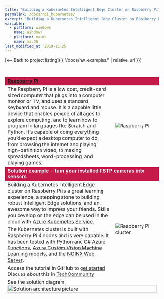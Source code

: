```yaml
---
title: "Building a Kubernetes Intelligent Edge Cluster on Raspberry Pi"
permalink: /docs/rpi_kubernetes/
excerpt: "Building a Kubernetes Intelligent Edge Cluster on Raspberry Pi"
variable:
  - platform: windows
    name: Windows
  - platform: macos
    name: macOS
last_modified_at: 2019-11-25
---
```

[<-- Back to project listing]({{ '/docs/hw_examples/' | relative_url }})

<html>
<br>
<table><tr bgcolor="#c51a4a"><td colspan="2"><font color="white"><b>
<a href="https://www.raspberrypi.org/" target="_blank">Raspberry Pi</a></b></font>
<tr><td>
The Raspberry Pi is a low cost, credit-card sized computer that plugs into a computer monitor or TV, and uses a standard keyboard and mouse. It is a capable little device that enables people of all ages to explore computing, and to learn how to program in languages like Scratch and Python. It’s capable of doing everything you’d expect a desktop computer to do, from browsing the internet and playing high-definition video, to making spreadsheets, word-processing, and playing games.
</td>
<td width="30%">
<img src="{{'assets/images/raspberry_pi.PNG' | relative_url}}" alt="Raspberry Pi">
</td></tr>
<tr bgcolor="#c51a4a"><td colspan="2"><font color="white"><b>
Solution example - turn your installed RSTP cameras into sensors
</b></font></td></tr>
<tr><td>
Building a Kubernetes Intelligent Edge cluster on Raspberry Pi is a great learning experience, a stepping stone to building robust Intelligent Edge solutions, and an awesome way to impress your friends. Skills you develop on the edge can be used in the cloud with <a href="https://azure.microsoft.com/en-au/services/kubernetes-service/?WT.mc_id=tech-communities-blog-dglover" target="_blank">Azure Kubernetes Service</a>.
</td>
<td rowspan="3">
<img src="{{'assets/images/rpi-cluster.PNG' | relative_url}}" alt="Raspberry Pi cluster">
</td>
</tr>
<tr><td>
The Kubernetes cluster is built with Raspberry Pi 4 nodes and is very capable. It has been tested with Python and C# <a href="https://azure.microsoft.com/en-au/services/functions/" target="_blank">Azure Functions</a>, <a href="https://azure.microsoft.com/en-au/services/cognitive-services/custom-vision-service/" target="_blank">Azure Custom Vision Machine Learning models</a>, and the <a href="https://www.nginx.com/" target="_blank">NGINX Web Server</a>.
</td></tr>
<tr><td>
Access the tutorial in GitHub to <a href="https://github.com/gloveboxes/Raspberry-Pi-Kubernetes-Cluster" target="_blank">get started</a><br>
Discuss about this in <a href="https://techcommunity.microsoft.com/t5/Internet-of-Things/Build-a-Kubernetes-quot-Intelligent-Edge-quot-Cluster-on/ba-p/977006" target="_blank">TechCommunity</a><br>
</td></tr>
<tr><td colspan="2">
See the solution diagram
<img src="{{'/assets/images/rpi-cluster_diagram.PNG' | relative_url}}" alt="Solution architecture picture" width="100%">
</td></tr>


